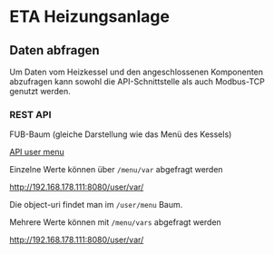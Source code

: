 # ETA Heizungsanlage

## Daten abfragen
Um Daten vom Heizkessel und den angeschlossenen Komponenten abzufragen kann sowohl die API-Schnittstelle als auch Modbus-TCP genutzt werden.

### REST API
FUB-Baum (gleiche Darstellung wie das Menü des Kessels)

[API user menu](http://192.168.178.111:8080/user/menu)

Einzelne Werte können über ```/menu/var``` abgefragt werden

http://192.168.178.111:8080/user/var/<object-uri>

Die object-uri findet man im ```/user/menu``` Baum.

Mehrere Werte können mit ```/menu/vars``` abgefragt werden

http://192.168.178.111:8080/user/var/<object-uri>
